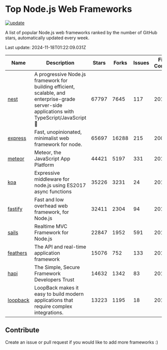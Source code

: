 # Top Node.js Web Frameworks

[![update](https://github.com/sunnysid3up/nodejs-web-frameworks/actions/workflows/update.yml/badge.svg)](https://github.com/sunnysid3up/nodejs-web-frameworks/actions/workflows/update.yml)

A list of popular Node.js web frameworks ranked by the number of GitHub stars, automatically updated every week.

Last update: 2024-11-18T01:22:09.031Z

| Name          | Description          | Stars                     | Forks          | Issues               | First Commit        | Last Commit         | Language          |
|---------------|----------------------|---------------------------|----------------|----------------------|---------------------|---------------------|-------------------|
| [nest](https://github.com/nestjs/nest) | A progressive Node.js framework for building efficient, scalable, and enterprise-grade server-side applications with TypeScript/JavaScript 🚀 | 67797 | 7645 | 117 | 2017 | 2024-11-18 | TS |
| [express](https://github.com/expressjs/express) | Fast, unopinionated, minimalist web framework for node. | 65697 | 16288 | 215 | 2009 | 2024-11-18 | JS |
| [meteor](https://github.com/meteor/meteor) | Meteor, the JavaScript App Platform | 44421 | 5197 | 331 | 2012 | 2024-11-17 | JS |
| [koa](https://github.com/koajs/koa) | Expressive middleware for node.js using ES2017 async functions | 35226 | 3231 | 24 | 2013 | 2024-11-17 | JS |
| [fastify](https://github.com/fastify/fastify) | Fast and low overhead web framework, for Node.js | 32411 | 2304 | 94 | 2016 | 2024-11-18 | JS |
| [sails](https://github.com/balderdashy/sails) | Realtime MVC Framework for Node.js | 22847 | 1952 | 591 | 2012 | 2024-11-16 | JS |
| [feathers](https://github.com/feathersjs/feathers) | The API and real-time application framework | 15076 | 752 | 133 | 2011 | 2024-11-17 | TS |
| [hapi](https://github.com/hapijs/hapi) | The Simple, Secure Framework Developers Trust | 14632 | 1342 | 83 | 2011 | 2024-11-16 | JS |
| [loopback](https://github.com/strongloop/loopback) | LoopBack makes it easy to build modern applications that require complex integrations. | 13223 | 1195 | 18 | 2013 | 2024-11-06 | JS |

## Contribute 

Create an issue or pull request if you would like to add more frameworks :)